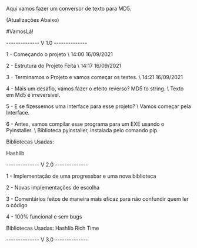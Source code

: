 Aqui vamos fazer um conversor de texto para MD5.

(Atualizações Abaixo)

#VamosLá!

-------------- V 1.0 --------------

1 - Começando o projeto \\ 14:00 16/09/2021

2 - Estrutura do Projeto Feita \\ 14:17 16/09/2021

3 - Terminamos o Projeto e vamos começar os testes. \\ 14:21 16/09/2021

4 - Mais um desafio, vamos fazer o efeito reverso? MD5 to string. \\ Texto em Md5 é irreversível.

5 - E se fizessemos uma interface para esse projeto? \\ Vamos começar pela Interface.

6 - Antes, vamos compilar esse programa para um EXE usando o Pyinstaller. \\ Biblioteca pyinstaller, instalada pelo comando pip.


Bibliotecas Usadas: 

Hashlib


-------------- V 2.0 --------------


1 - Implementação de uma progressbar e uma nova biblioteca

2 - Novas implementações de escolha

3 - Comentários feitos de maneira mais eficaz para não confundir quem ler o código

4 - 100% funcional e sem bugs


Bibliotecas Usadas: 
Hashlib 
Rich
Time


-------------- V 3.0 --------------






